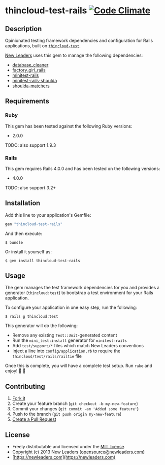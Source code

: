 # thincloud-test-rails [![Code Climate](https://codeclimate.com/badge.png)](https://codeclimate.com/github/newleaders/thincloud-test-rails)

## Description

Opinionated testing framework dependencies and configuration for Rails applications, built on [`thincloud-test`](http://newleaders.github.com/thincloud-test).

[New Leaders](https://newleaders.com) uses this gem to manage the following dependencies:

* [database_cleaner](https://github.com/bmabey/database_cleaner)
* [factory_girl_rails](https://github.com/thoughtbot/factory_girl_rails)
* [minitest-rails](https://github.com/blowmage/minitest-rails)
* [minitest-rails-shoulda](https://github.com/bousquet/minitest-rails-shoulda)
* [shoulda-matchers](https://github.com/thoughtbot/shoulda-matchers)


## Requirements

### Ruby

This gem has been tested against the following Ruby versions:

* 2.0.0

TODO: also support 1.9.3

### Rails

This gem requires Rails 4.0.0 and has been tested on the following versions:

* 4.0.0

TODO: also support 3.2+


## Installation

Add this line to your application's Gemfile:

``` ruby
gem "thincloud-test-rails"
```

And then execute:

```
$ bundle
```

Or install it yourself as:

```
$ gem install thincloud-test-rails
```


## Usage

The gem manages the test framework dependencies for you and provides a generator (`thincloud:test`) to bootstrap a test environment for your Rails application.

To configure your application in one easy step, run the following:

```
$ rails g thincloud:test
```

This generator will do the following:

* Remove any existing `Test::Unit`-generated content
* Run the `mini_test:install` generator for `minitest-rails`
* Add `test/support/*` files which match New Leaders conventions
* Inject a line into `config/application.rb` to require the `thincloud/test/rails/railtie` file

Once this is complete, you will have a complete test setup. Run `rake` and enjoy! :tada: :balloon:


## Contributing

1. [Fork it](https://github.com/newleaders/thincloud-test-rails/fork_select)
2. Create your feature branch (`git checkout -b my-new-feature`)
3. Commit your changes (`git commit -am 'Added some feature'`)
4. Push to the branch (`git push origin my-new-feature`)
5. [Create a Pull Request](https://github.com/newleaders/thincloud-test-rails/pull/new)


## License

* Freely distributable and licensed under the [MIT license](http://newleaders.mit-license.org/2013/license.html).
* Copyright (c) 2013 New Leaders ([opensource@newleaders.com](opensource@newleaders.com))
* [https://newleaders.com](https://newleaders.com)
